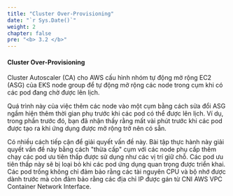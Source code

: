 ```yaml
---
title: "Cluster Over-Provisioning"
date: "`r Sys.Date()`"
weight: 2
chapter: false
pre: "<b> 3.2 </b>"
---
```


#### Cluster Over-Provisioning

Cluster Autoscaler (CA) cho AWS cấu hình nhóm tự động mở rộng EC2 (ASG) của EKS node group để tự động mở rộng các node trong cụm khi có các pod đang chờ được lên lịch.

Quá trình này của việc thêm các node vào một cụm bằng cách sửa đổi ASG ngầm hiện thêm thời gian phụ trước khi các pod có thể được lên lịch. Ví dụ, trong phần trước đó, bạn đã nhận thấy rằng mất vài phút trước khi các pod được tạo ra khi ứng dụng được mở rộng trở nên có sẵn.

Có nhiều cách tiếp cận để giải quyết vấn đề này. Bài tập thực hành này giải quyết vấn đề này bằng cách "thừa cấp" cụm với các node phụ cấp thêm chạy các pod ưu tiên thấp được sử dụng như các vị trí giữ chỗ. Các pod ưu tiên thấp này sẽ bị loại bỏ khi các pod ứng dụng quan trọng được triển khai. Các pod trống không chỉ đảm bảo rằng các tài nguyên CPU và bộ nhớ được dành trước mà còn đảm bảo rằng các địa chỉ IP được gán từ CNI AWS VPC Container Network Interface.